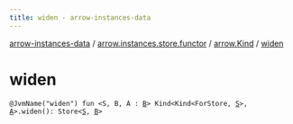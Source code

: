 ```yaml
---
title: widen - arrow-instances-data
---
```


[arrow-instances-data](../../index.html) / [arrow.instances.store.functor](../index.html) / [arrow.Kind](index.html) / [widen](./widen.html)

# widen

`@JvmName("widen") fun <S, B, A : `[`B`](widen.html#B)`> Kind<Kind<ForStore, `[`S`](widen.html#S)`>, `[`A`](widen.html#A)`>.widen(): Store<`[`S`](widen.html#S)`, `[`B`](widen.html#B)`>`